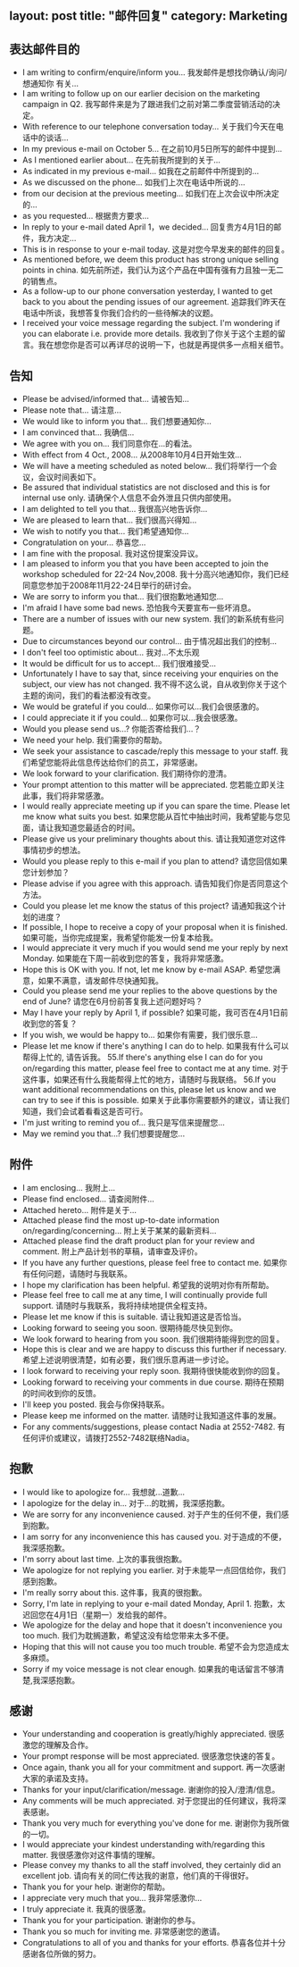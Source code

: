 layout: post
title: "邮件回复"
category: Marketing
---

## 表达邮件目的

- I am writing to confirm/enquire/inform you... 
我发邮件是想找你确认/询问/想通知你 有关…
- I am writing to follow up on our earlier decision on the marketing campaign in Q2.
我写邮件来是为了跟进我们之前对第二季度营销活动的决定。
- With reference to our telephone conversation today... 
关于我们今天在电话中的谈话…
- In my previous e-mail on October 5... 
在之前10月5日所写的邮件中提到…
- As I mentioned earlier about... 
在先前我所提到的关于…
- As indicated in my previous e-mail... 
如我在之前邮件中所提到的…
- As we discussed on the phone... 
如我们上次在电话中所说的…
- from our decision at the previous meeting... 
如我们在上次会议中所决定的…
- as you requested... 
根据贵方要求…
- In reply to your e-mail dated April 1，we decided... 
回复贵方4月1日的邮件，我方决定…
- This is in response to your e-mail today. 
这是对您今早发来的邮件的回复。
- As mentioned before, we deem this product has strong unique selling points in china.
如先前所述，我们认为这个产品在中国有强有力且独一无二的销售点。
- As a follow-up to our phone conversation yesterday, I wanted to get back to you about the pending issues of our agreement.
追踪我们昨天在电话中所谈，我想答复你我们合约的一些待解决的议题。
- I received your voice message regarding the subject. I'm wondering if you can elaborate i.e. provide more details.
我收到了你关于这个主题的留言。我在想您你是否可以再详尽的说明一下，也就是再提供多一点相关细节。

## 告知

- Please be advised/informed that... 
请被告知...
- Please note that... 
请注意...
- We would like to inform you that... 
我们想要通知你...
- I am convinced that... 
我确信...
- We agree with you on... 
我们同意你在...的看法。
- With effect from 4 Oct., 2008... 
从2008年10月4日开始生效...
- We will have a meeting scheduled as noted below...
我们将举行一个会议，会议时间表如下。
- Be assured that individual statistics are not disclosed and this is for internal use only.
请确保个人信息不会外泄且只供内部使用。
- I am delighted to tell you that... 
我很高兴地告诉你...
- We are pleased to learn that... 
我们很高兴得知...
- We wish to notify you that... 
我们希望通知你...
- Congratulation on your... 
恭喜您...
- I am fine with the proposal. 
我对这份提案没异议。
- I am pleased to inform you that you have been accepted to join the workshop scheduled for 22-24 Nov,2008.
我十分高兴地通知你，我们已经同意您参加于2008年11月22-24日举行的研讨会。
- We are sorry to inform you that... 
我们很抱歉地通知您...
- I'm afraid I have some bad news. 恐怕我今天要宣布一些坏消息。
- There are a number of issues with our new system.
我们的新系统有些问题。
- Due to circumstances beyond our control...
由于情况超出我们的控制...
- I don't feel too optimistic about...
我对...不太乐观
- It would be difficult for us to accept...
我们很难接受...
- Unfortunately I have to say that, since receiving your enquiries on the subject, our view has not changed.
我不得不这么说，自从收到你关于这个主题的询问，我们的看法都没有改变。
- We would be grateful if you could...
如果你可以...我们会很感激的。
- I could appreciate it if you could...
如果你可以...我会很感激。
- Would you please send us…? 
你能否寄给我们…？
- We need your help. 
我们需要你的帮助。
- We seek your assistance to cascade/reply this message to your staff.
我们希望您能将此信息传达给你们的员工，非常感谢。
- We look forward to your clarification. 
我们期待你的澄清。
- Your prompt attention to this matter will be appreciated.
您若能立即关注此事，我们将非常感激。
- I would really appreciate meeting up if you can spare the time. Please let me know what suits you best.
如果您能从百忙中抽出时间，我希望能与您见面，请让我知道您最适合的时间。
- Please give us your preliminary thoughts about this.
请让我知道您对这件事情初步的想法。
- Would you please reply to this e-mail if you plan to attend?
请您回信如果您计划参加？
- Please advise if you agree with this approach.
请告知我们你是否同意这个方法。
- Could you please let me know the status of this project?
请通知我这个计划的进度？
- If possible, I hope to receive a copy of your proposal when it is finished.
如果可能，当你完成提案，我希望你能发一份复本给我。
- I would appreciate it very much if you would send me your reply by next Monday.
如果能在下周一前收到您的答复，我将非常感激。
- Hope this is OK with you. If not, let me know by e-mail ASAP.
希望您满意，如果不满意，请发邮件尽快通知我。
- Could you please send me your replies to the above questions by the end of June?
请您在6月份前答复我上述问题好吗？
- May I have your reply by April 1, if possible?
如果可能，我可否在4月1日前收到您的答复？
- If you wish, we would be happy to...
如果你有需要，我们很乐意...
- Please let me know if there's anything I can do to help.
如果我有什么可以帮得上忙的, 请告诉我。
55.If there's anything else I can do for you on/regarding this matter, please feel free to contact me at any time.
对于这件事，如果还有什么我能帮得上忙的地方，请随时与我联络。
56.If you want additional recommendations on this, please let us know and we can try to see if this is possible.
如果关于此事你需要额外的建议，请让我们知道，我们会试着看看这是否可行。
- I'm just writing to remind you of...
我只是写信来提醒您...
- May we remind you that...? 
我们想要提醒您...

## 附件

- I am enclosing... 
我附上...
- Please find enclosed... 
请查阅附件...
- Attached hereto... 
附件是关于...
- Attached please find the most up-to-date information on/regarding/concerning… 
附上关于某某的最新资料…
- Attached please find the draft product plan for your review and comment. 
附上产品计划书的草稿，请审查及评价。
- If you have any further questions, please feel free to contact me. 
如果你有任何问题，请随时与我联系。
- I hope my clarification has been helpful.
希望我的说明对你有所帮助。
- Please feel free to call me at any time, I will continually provide full support.
请随时与我联系，我将持续地提供全程支持。
- Please let me know if this is suitable.
请让我知道这是否恰当。
- Looking forward to seeing you soon. 
很期待能尽快见到你。
- We look forward to hearing from you soon.
我们很期待能得到您的回复。
- Hope this is clear and we are happy to discuss this further if necessary.
希望上述说明很清楚，如有必要，我们很乐意再进一步讨论。
- I look forward to receiving your reply soon.
我期待很快能收到你的回复。
- Looking forward to receiving your comments in due course.
期待在预期的时间收到你的反馈。
- I'll keep you posted. 
我会与你保持联系。
- Please keep me informed on the matter.
请随时让我知道这件事的发展。
- For any comments/suggestions, please contact Nadia at 2552-7482.
有任何评价或建议，请拨打2552-7482联络Nadia。

## 抱歉

- I would like to apologize for... 
我想就...道歉...
- I apologize for the delay in... 
对于...的耽搁，我深感抱歉。
- We are sorry for any inconvenience caused.
对于产生的任何不便，我们感到抱歉。
- I am sorry for any inconvenience this has caused you.
对于造成的不便，我深感抱歉。
- I'm sorry about last time. 
上次的事我很抱歉。
- We apologize for not replying you earlier.
对于未能早一点回信给你，我们感到抱歉。
- I'm really sorry about this.
这件事，我真的很抱歉。
- Sorry, I'm late in replying to your e-mail dated Monday, April 1.
抱歉，太迟回您在4月1日（星期一）发给我的邮件。
- We apologize for the delay and hope that it doesn't inconvenience you too much.
我们为耽搁道歉，希望这没有给您带来太多不便。
- Hoping that this will not cause you too much trouble.
希望不会为您造成太多麻烦。
- Sorry if my voice message is not clear enough.
如果我的电话留言不够清楚,我深感抱歉。

## 感谢

- Your understanding and cooperation is greatly/highly appreciated.
很感激您的理解及合作。
- Your prompt response will be most appreciated.
很感激您快速的答复。
- Once again, thank you all for your commitment and support.
再一次感谢大家的承诺及支持。
- Thanks for your input/clarification/message.
谢谢你的投入/澄清/信息。
- Any comments will be much appreciated.
对于您提出的任何建议，我将深表感谢。
- Thank you very much for everything you've done for me.
谢谢你为我所做的一切。
- I would appreciate your kindest understanding with/regarding this matter.
我很感激你对这件事情的理解。
- Please convey my thanks to all the staff involved, they certainly did an excellent job.
请向有关的同仁传达我的谢意，他们真的干得很好。
- Thank you for your help. 
谢谢你的帮助。
- I appreciate very much that you... 
我非常感激你...
- I truly appreciate it. 
我真的很感激。
- Thank you for your participation. 
谢谢你的参与。
- Thank you so much for inviting me. 
非常感谢您的邀请。
- Congratulations to all of you and thanks for your efforts.
恭喜各位并十分感谢各位所做的努力。